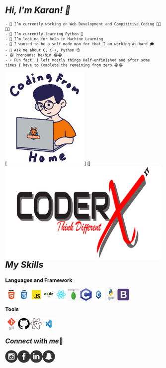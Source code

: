 # *Hi, I'm Karan! 👋*
    - 🔭 I’m currently working on Web Development and Compititive Coding 👨‍💻👨‍💻
    - 🌱 I’m currently learning Python 🐍
    - 🤔 I’m looking for help in Machine Learning
    - 🙌 I wanted to be a self-made man for that I am working as hard 🎓
    - 💬 Ask me about C, C++, Python 😊
    - 😄 Pronouns: he/him 😂😂
    - ⚡ Fun fact: I left mostly things Half-unfinished and after some times I have to Complete the remaining from zero.😂😂

[<img src="/Coding image.gif" height='300' width='250'>]
[<img align="left" src="/CoderxImage.png" width='500' height='300'>]



# *My Skills*

### Languages and Framework
<img align="left" src="/HTML-5-01.png" width='40' height='40'>
<img align="left" src="/CSS-3-01.png" width='40' height='40'>
<img align="left" src="/JavaScript-01.png" width='40' height='40'>
<img align="left" src="/Node-JS-01.png" width='40' height='40'>
<img align="left" src="/React-01.png" width='40' height='40'>
<img align="left" src="/mongo.png" width='40' height='40'>
<img align="left" src="/c.png" width='40' height='40'>
<img align="left" src="/cppp.png" width='40' height='40'>
<img align="left" src="/python.png" width='40' height='40'>
<img align="left" src="/bootstrap.png" width='40' height='40'>

<br/>
<br/>

### Tools
<img align="left" src="/git.png" width='40' height='40'>
<img align="left" src="/github.png" width='40' height='40'>
<img align="left" src="/atom.png" width='40' height='40'>
<img align="left" src="/vs.jpg" width='40' height='40'>
<br/>
<br/>

## *Connect with me*🔗
    
[<img align="left" src="/instagram.png" width='40' height='40'>](https://www.instagram.com/its_karanshx/)
[<img align="left" src="/facebook.png" width='40' height='40'>](https://www.facebook.com/Karansh99)
[<img align="left" src="/linkdin.png" width='40' height='40'>](https://www.linkedin.com/in/karan-sharma-23574a1b9/)
[<img align="left" src="/snapchat.png" width='40' height='40'>](https://accounts.snapchat.com/accounts/snapcodes)
